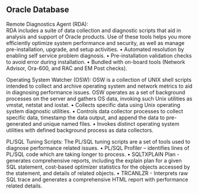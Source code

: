 Oracle Database
--------------------------

  Remote Diagnostics Agent (RDA):  
    RDA includes a suite of data collection and diagnostic scripts that aid in analysis and support of
    Oracle products. Use of these tools helps you more efficiently optimize system performance and
    security, as well as manage pre-installation, upgrade, and setup activities.
    • Automated resolution by enabling self service problem diagnosis.
    • Pre-installation validation checks to avoid error during installation.
    • Bundled with on-board tools (Network Advisor, Ora-600, and RAC and EM Post checks).
    
  Operating System Watcher (OSW):
    OSW is a collection of UNIX shell scripts intended to collect and archive operating system and
    network metrics to aid in diagnosing performance issues. OSW operates as a set of background
    processes on the server and gathers OS data, invoking such Unix utilities as vmstat, netstat and
    iostat.
    • Collects specific data using Unix operating system diagnostic utilities.
    • Controls data collector processes to collect specific data, timestamp the data output, and
    append the data to pre-generated and unique named files.
    • Invokes distinct operating system utilities with defined background process as data collectors.
    
  PL/SQL Tuning Scripts:
    The PL/SQL tuning scripts are a set of tools used to diagnose performance related issues.
    • PL/SQL Profiler – identifies lines of PL/SQL code which are taking longer to process.
    • SQLTXPLAIN Plan - generates comprehensive reports, including the explain plan for a given
    SQL statement, cost-based optimizer statistics for the objects accessed by the statement, and
    details of related objects.
    • TRCANLZR - Interprets raw SQL trace and generates a comprehensive HTML report with
    performance related details. 
